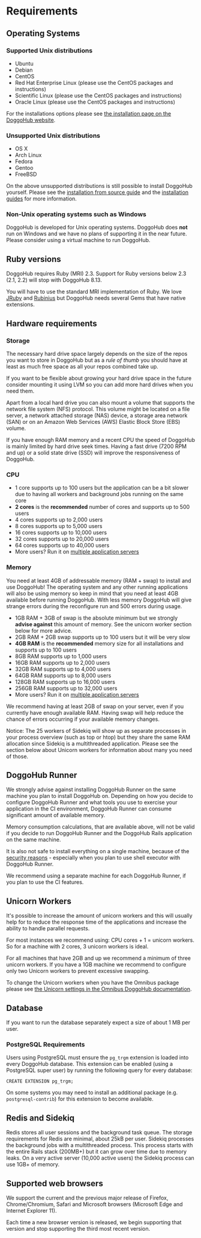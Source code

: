 # Requirements

## Operating Systems

### Supported Unix distributions

- Ubuntu
- Debian
- CentOS
- Red Hat Enterprise Linux (please use the CentOS packages and instructions)
- Scientific Linux (please use the CentOS packages and instructions)
- Oracle Linux (please use the CentOS packages and instructions)

For the installations options please see [the installation page on the DoggoHub website](https://about.doggohub.com/installation/).

### Unsupported Unix distributions

- OS X
- Arch Linux
- Fedora
- Gentoo
- FreeBSD

On the above unsupported distributions is still possible to install DoggoHub yourself.
Please see the [installation from source guide](installation.md) and the [installation guides](https://about.doggohub.com/installation/) for more information.

### Non-Unix operating systems such as Windows

DoggoHub is developed for Unix operating systems.
DoggoHub does **not** run on Windows and we have no plans of supporting it in the near future.
Please consider using a virtual machine to run DoggoHub.

## Ruby versions

DoggoHub requires Ruby (MRI) 2.3. Support for Ruby versions below 2.3 (2.1, 2.2) will stop with DoggoHub 8.13.

You will have to use the standard MRI implementation of Ruby.
We love [JRuby](http://jruby.org/) and [Rubinius](http://rubini.us/) but DoggoHub
needs several Gems that have native extensions.

## Hardware requirements

### Storage

The necessary hard drive space largely depends on the size of the repos you want to store in DoggoHub but as a *rule of thumb* you should have at least as much free space as all your repos combined take up.

If you want to be flexible about growing your hard drive space in the future consider mounting it using LVM so you can add more hard drives when you need them.

Apart from a local hard drive you can also mount a volume that supports the network file system (NFS) protocol. This volume might be located on a file server, a network attached storage (NAS) device, a storage area network (SAN) or on an Amazon Web Services (AWS) Elastic Block Store (EBS) volume.

If you have enough RAM memory and a recent CPU the speed of DoggoHub is mainly limited by hard drive seek times. Having a fast drive (7200 RPM and up) or a solid state drive (SSD) will improve the responsiveness of DoggoHub.

### CPU

- 1 core supports up to 100 users but the application can be a bit slower due to having all workers and background jobs running on the same core
- **2 cores** is the **recommended** number of cores and supports up to 500 users
- 4 cores supports up to 2,000 users
- 8 cores supports up to 5,000 users
- 16 cores supports up to 10,000 users
- 32 cores supports up to 20,000 users
- 64 cores supports up to 40,000 users
- More users? Run it on [multiple application servers](https://about.doggohub.com/high-availability/)

### Memory

You need at least 4GB of addressable memory (RAM + swap) to install and use DoggoHub!
The operating system and any other running applications will also be using memory
so keep in mind that you need at least 4GB available before running DoggoHub. With
less memory DoggoHub will give strange errors during the reconfigure run and 500
errors during usage.

- 1GB RAM + 3GB of swap is the absolute minimum but we strongly **advise against** this amount of memory. See the unicorn worker section below for more advice.
- 2GB RAM + 2GB swap supports up to 100 users but it will be very slow
- **4GB RAM** is the **recommended** memory size for all installations and supports up to 100 users
- 8GB RAM supports up to 1,000 users
- 16GB RAM supports up to 2,000 users
- 32GB RAM supports up to 4,000 users
- 64GB RAM supports up to 8,000 users
- 128GB RAM supports up to 16,000 users
- 256GB RAM supports up to 32,000 users
- More users? Run it on [multiple application servers](https://about.doggohub.com/high-availability/)

We recommend having at least 2GB of swap on your server, even if you currently have
enough available RAM. Having swap will help reduce the chance of errors occurring
if your available memory changes.

Notice: The 25 workers of Sidekiq will show up as separate processes in your process overview (such as top or htop) but they share the same RAM allocation since Sidekiq is a multithreaded application. Please see the section below about Unicorn workers for information about many you need of those.

## DoggoHub Runner

We strongly advise against installing DoggoHub Runner on the same machine you plan
to install DoggoHub on. Depending on how you decide to configure DoggoHub Runner and
what tools you use to exercise your application in the CI environment, DoggoHub
Runner can consume significant amount of available memory.

Memory consumption calculations, that are available above, will not be valid if
you decide to run DoggoHub Runner and the DoggoHub Rails application on the same
machine.

It is also not safe to install everything on a single machine, because of the
[security reasons] - especially when you plan to use shell executor with DoggoHub
Runner.

We recommend using a separate machine for each DoggoHub Runner, if you plan to
use the CI features.

[security reasons]: https://doggohub.com/doggohub-org/doggohub-ci-multi-runner/blob/master/docs/security/index.md

## Unicorn Workers

It's possible to increase the amount of unicorn workers and this will usually help for to reduce the response time of the applications and increase the ability to handle parallel requests.

For most instances we recommend using: CPU cores + 1 = unicorn workers.
So for a machine with 2 cores, 3 unicorn workers is ideal.

For all machines that have 2GB and up we recommend a minimum of three unicorn workers.
If you have a 1GB machine we recommend to configure only two Unicorn workers to prevent excessive swapping.

To change the Unicorn workers when you have the Omnibus package please see [the Unicorn settings in the Omnibus DoggoHub documentation](https://doggohub.com/doggohub-org/omnibus-doggohub/blob/master/doc/settings/unicorn.md#unicorn-settings).

## Database

If you want to run the database separately expect a size of about 1 MB per user.

### PostgreSQL Requirements

Users using PostgreSQL must ensure the `pg_trgm` extension is loaded into every
DoggoHub database. This extension can be enabled (using a PostgreSQL super user)
by running the following query for every database:

    CREATE EXTENSION pg_trgm;

On some systems you may need to install an additional package (e.g.
`postgresql-contrib`) for this extension to become available.

## Redis and Sidekiq

Redis stores all user sessions and the background task queue.
The storage requirements for Redis are minimal, about 25kB per user.
Sidekiq processes the background jobs with a multithreaded process.
This process starts with the entire Rails stack (200MB+) but it can grow over time due to memory leaks.
On a very active server (10,000 active users) the Sidekiq process can use 1GB+ of memory.

## Supported web browsers

We support the current and the previous major release of Firefox, Chrome/Chromium, Safari and Microsoft browsers (Microsoft Edge and Internet Explorer 11).

Each time a new browser version is released, we begin supporting that version and stop supporting the third most recent version.
